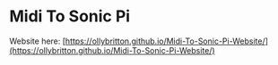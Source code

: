 # Midi To Sonic Pi

Website here: [https://ollybritton.github.io/Midi-To-Sonic-Pi-Website/](https://ollybritton.github.io/Midi-To-Sonic-Pi-Website/)
